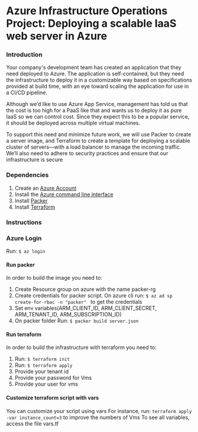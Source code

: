 # Azure Infrastructure Operations Project: Deploying a scalable IaaS web server in Azure

### Introduction
Your company's development team has created an application that they need deployed to Azure. The application is self-contained, but they need the infrastructure to deploy it in a customizable way based on specifications provided at build time, with an eye toward scaling the application for use in a CI/CD pipeline.

Although we’d like to use Azure App Service, management has told us that the cost is too high for a PaaS like that and wants us to deploy it as pure IaaS so we can control cost. Since they expect this to be a popular service, it should be deployed across multiple virtual machines.

To support this need and minimize future work, we will use Packer to create a server image, and Terraform to create a template for deploying a scalable cluster of servers—with a load balancer to manage the incoming traffic. We’ll also need to adhere to security practices and ensure that our infrastructure is secure



### Dependencies
1. Create an [Azure Account](https://portal.azure.com) 
2. Install the [Azure command line interface](https://docs.microsoft.com/en-us/cli/azure/install-azure-cli?view=azure-cli-latest)
3. Install [Packer](https://www.packer.io/downloads)
4. Install [Terraform](https://www.terraform.io/downloads.html)

### Instructions
### Azure Login
Run: ```$ az login```
#### Run packer
In order to build the image you need to:
1. Create Resource group on azure with the name packer-rg
2. Create credentials for packer script. On azure cli run: ```$ az ad sp create-for-rbac -n "packer" ```
to get the credentials
3. Set env variables(ARM_CLIENT_ID, ARM_CLIENT_SECRET, ARM_TENANT_ID, ARM_SUBSCRIPTION_ID)
4. On packer folder Run: ```$ packer build server.json```
#### Run terraform
In order to build the infrastructure with terraform you need to:
1. Run: ```$ terraform init```
2. Run: ```$ terraform apply```
3. Provide your tenant id
4. Provide your password for Vms
5. Provide your user for vms
#### Customize terraform script with vars
You can customize your script using vars
For instance, run: ``` terraform apply -var instance_count=3 ``` to improve the numbers of Vms
To see all variables, access the file vars.tf
